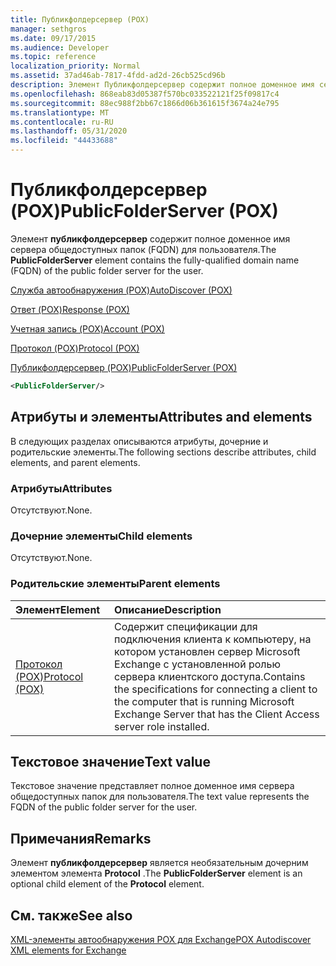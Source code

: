 ```yaml
---
title: Публикфолдерсервер (POX)
manager: sethgros
ms.date: 09/17/2015
ms.audience: Developer
ms.topic: reference
localization_priority: Normal
ms.assetid: 37ad46ab-7817-4fdd-ad2d-26cb525cd96b
description: Элемент Публикфолдерсервер содержит полное доменное имя сервера общедоступных папок (FQDN) для пользователя.
ms.openlocfilehash: 868eab83d05387f570bc033522121f25f09817c4
ms.sourcegitcommit: 88ec988f2bb67c1866d06b361615f3674a24e795
ms.translationtype: MT
ms.contentlocale: ru-RU
ms.lasthandoff: 05/31/2020
ms.locfileid: "44433688"
---
```

# <a name="publicfolderserver-pox"></a><span data-ttu-id="5e2d0-103">Публикфолдерсервер (POX)</span><span class="sxs-lookup"><span data-stu-id="5e2d0-103">PublicFolderServer (POX)</span></span>

<span data-ttu-id="5e2d0-104">Элемент **публикфолдерсервер** содержит полное доменное имя сервера общедоступных папок (FQDN) для пользователя.</span><span class="sxs-lookup"><span data-stu-id="5e2d0-104">The **PublicFolderServer** element contains the fully-qualified domain name (FQDN) of the public folder server for the user.</span></span> 
  
[<span data-ttu-id="5e2d0-105">Служба автообнаружения (POX)</span><span class="sxs-lookup"><span data-stu-id="5e2d0-105">AutoDiscover (POX)</span></span>](autodiscover-pox.md)
  
[<span data-ttu-id="5e2d0-106">Ответ (POX)</span><span class="sxs-lookup"><span data-stu-id="5e2d0-106">Response (POX)</span></span>](response-pox.md)
  
[<span data-ttu-id="5e2d0-107">Учетная запись (POX)</span><span class="sxs-lookup"><span data-stu-id="5e2d0-107">Account (POX)</span></span>](account-pox.md)
  
[<span data-ttu-id="5e2d0-108">Протокол (POX)</span><span class="sxs-lookup"><span data-stu-id="5e2d0-108">Protocol (POX)</span></span>](protocol-pox.md)
  
[<span data-ttu-id="5e2d0-109">Публикфолдерсервер (POX)</span><span class="sxs-lookup"><span data-stu-id="5e2d0-109">PublicFolderServer (POX)</span></span>](publicfolderserver-pox.md)
  
```XML
<PublicFolderServer/>
```

## <a name="attributes-and-elements"></a><span data-ttu-id="5e2d0-110">Атрибуты и элементы</span><span class="sxs-lookup"><span data-stu-id="5e2d0-110">Attributes and elements</span></span>

<span data-ttu-id="5e2d0-111">В следующих разделах описываются атрибуты, дочерние и родительские элементы.</span><span class="sxs-lookup"><span data-stu-id="5e2d0-111">The following sections describe attributes, child elements, and parent elements.</span></span>
  
### <a name="attributes"></a><span data-ttu-id="5e2d0-112">Атрибуты</span><span class="sxs-lookup"><span data-stu-id="5e2d0-112">Attributes</span></span>

<span data-ttu-id="5e2d0-113">Отсутствуют.</span><span class="sxs-lookup"><span data-stu-id="5e2d0-113">None.</span></span>
  
### <a name="child-elements"></a><span data-ttu-id="5e2d0-114">Дочерние элементы</span><span class="sxs-lookup"><span data-stu-id="5e2d0-114">Child elements</span></span>

<span data-ttu-id="5e2d0-115">Отсутствуют.</span><span class="sxs-lookup"><span data-stu-id="5e2d0-115">None.</span></span>
  
### <a name="parent-elements"></a><span data-ttu-id="5e2d0-116">Родительские элементы</span><span class="sxs-lookup"><span data-stu-id="5e2d0-116">Parent elements</span></span>

|<span data-ttu-id="5e2d0-117">**Элемент**</span><span class="sxs-lookup"><span data-stu-id="5e2d0-117">**Element**</span></span>|<span data-ttu-id="5e2d0-118">**Описание**</span><span class="sxs-lookup"><span data-stu-id="5e2d0-118">**Description**</span></span>|
|:-----|:-----|
|[<span data-ttu-id="5e2d0-119">Протокол (POX)</span><span class="sxs-lookup"><span data-stu-id="5e2d0-119">Protocol (POX)</span></span>](protocol-pox.md) <br/> |<span data-ttu-id="5e2d0-120">Содержит спецификации для подключения клиента к компьютеру, на котором установлен сервер Microsoft Exchange с установленной ролью сервера клиентского доступа.</span><span class="sxs-lookup"><span data-stu-id="5e2d0-120">Contains the specifications for connecting a client to the computer that is running Microsoft Exchange Server that has the Client Access server role installed.</span></span>  <br/> |
   
## <a name="text-value"></a><span data-ttu-id="5e2d0-121">Текстовое значение</span><span class="sxs-lookup"><span data-stu-id="5e2d0-121">Text value</span></span>

<span data-ttu-id="5e2d0-122">Текстовое значение представляет полное доменное имя сервера общедоступных папок для пользователя.</span><span class="sxs-lookup"><span data-stu-id="5e2d0-122">The text value represents the FQDN of the public folder server for the user.</span></span>
  
## <a name="remarks"></a><span data-ttu-id="5e2d0-123">Примечания</span><span class="sxs-lookup"><span data-stu-id="5e2d0-123">Remarks</span></span>

<span data-ttu-id="5e2d0-124">Элемент **публикфолдерсервер** является необязательным дочерним элементом элемента **Protocol** .</span><span class="sxs-lookup"><span data-stu-id="5e2d0-124">The **PublicFolderServer** element is an optional child element of the **Protocol** element.</span></span> 
  
## <a name="see-also"></a><span data-ttu-id="5e2d0-125">См. также</span><span class="sxs-lookup"><span data-stu-id="5e2d0-125">See also</span></span>



[<span data-ttu-id="5e2d0-126">XML-элементы автообнаружения POX для Exchange</span><span class="sxs-lookup"><span data-stu-id="5e2d0-126">POX Autodiscover XML elements for Exchange</span></span>](pox-autodiscover-xml-elements-for-exchange.md)

